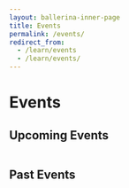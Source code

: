 ```yaml
---
layout: ballerina-inner-page
title: Events
permalink: /events/
redirect_from:
  - /learn/events
  - /learn/events/
---
```


<script src="/js/events.js"></script>
<link rel="stylesheet" href="/css/events-page.css">

<h1>Events</h1>

<!-- <h2>No upcoming events</h2> -->

<!-- ## Meetups -->

<!-- <table class="cEventTable cMeetupsList">
 <tr>
    <td class="cEventDateContainer"><span class="cEventDate">January 21, 2019 </span>6:30 PM to 8:30 PM
            <p class="cEventLocation">1061 Budapest, Paulay Ede u. 12. Budapest</p>
        </td>
        <td class="cEventDetail"><a target="_blank" href="https://www.meetup.com/Microservices-Budapest-Meetup/events/257128863/"><h4> Microservices Meetup</h4></a>
      </td>
        <td class="cEventURL"><a class="cEventRegistration" href="https://www.meetup.com/Microservices-Budapest-Meetup/events/257128863/" target="_blank">Register Now</a></td>
</tr>

</table>  -->

<!-- ## No upcoming events -->

<h2>Upcoming Events</h2>


<table class="cEventTable cConferencesList" style="width:100%;">
                  <tr class="event-expiry" style="display:none" data-expiry="May 07, 2020 12:00:00">
                    <td class="cEventDateContainer"><span class="cEventDate">May 7, 2020</span>
                      <p class="cEventLocation">Online</p>
                      </td>
                      <td class="cEventDetail"><a target="_blank" href="https://www.meetup.com/CloudDC/"><h4>Cloud DC Meetup</h4></a>
                        <h5>Cloud Native Development with Ballerina</h5>
                        <b>Jadd Jennings,</b> Hub Solutions Engineer, Oracle Cloud Solution Hub<br/>
                        <b>Dhvani Sheth,</b> Senior Solutions Engineer, Oracle
                 </td>
               <td class="cEventURL"><a class="cEventRegistration" href="https://www.meetup.com/CloudDC/events/270223699/" target="_blank">More Info</a></td> 
                  </tr>
                  <tr class="event-expiry" style="display:none" data-expiry="May 28, 2020 12:00:00">
                    <td class="cEventDateContainer"><span class="cEventDate">May 28, 2020</span>
                      <p class="cEventLocation">San Diego, California, USA</p>
                      </td>
                      <td class="cEventDetail"><a target="_blank" href="https://www.meetup.com/San-Diego-Cloud-Native-Computing-Meetup"><h4>San Diego Cloud Native Computing Meetup</h4></a>
                        <h5>Ballerina – An Open-Source, Cloud-Native Programming Language for Microservices</h5>
                        <b>Anjana Fernando,</b> Director of Developer Relations, WSO2
                 </td>
               <td class="cEventURL"><a class="cEventRegistration" href="https://www.meetup.com/San-Diego-Cloud-Native-Computing-Meetup/events/268618473/" target="_blank">More Info</a></td> 
                  </tr>
                    <tr class="event-expiry" style="display:none" data-expiry="June 24, 2020 12:00:00">
                    <td class="cEventDateContainer"><span class="cEventDate">June 22 - 24, 2020</span>
                      <p class="cEventLocation">Austin, Texas, USA</p>
                      </td>
                      <td class="cEventDetail"><a target="_blank" href="https://events.linuxfoundation.org/open-source-summit-north-america/"><h4>Open Source Summit + Embedded Linux Conference North America 2020</h4></a>
                        <h5>Code to Kubernetes: Languages of Infrastructure</h5>
                            <b>Sameera Jayasoma,</b> Senior Director, WSO2
                 </td>
               <td class="cEventURL"><a class="cEventRegistration" href="https://conferences.oreilly.com/oscon/oscon-or/public/content/about" target="_blank">More Info</a></td> 
                  </tr>
                    <tr class="event-expiry" style="display:none" data-expiry="July 16, 2020 12:00:00">
                    <td class="cEventDateContainer"><span class="cEventDate">July 13 - 16, 2020</span>
                      <p class="cEventLocation">Portland, Oregano, USA</p>
                      </td>
                      <td class="cEventDetail"><a target="_blank" href="https://conferences.oreilly.com/oscon/oscon-or"><h4>O'Reilly Open Source Software Conference</h4></a>
                      <h5>Intensely Simplify Your Microservices Development with Ballerina</h5>
                        <b>Sameera Jayasoma,</b> Senior Director, WSO2
                 </td>
               <td class="cEventURL"><a class="cEventRegistration" href="https://events.linuxfoundation.org/open-source-summit-north-america/program/schedule-at-a-glance/" target="_blank">More Info</a></td> 
                  </tr>
                  <tr class="event-expiry" style="display:none" data-expiry="May 05, 2020 12:00:00">
                    <td class="cEventDateContainer"><span class="cEventDate">September 28 - 29, 2020</span>
                      <p class="cEventLocation">Seattle, Washington, USA</p>
                      </td>
                      <td class="cEventDetail"><a target="_blank" href="https://www.developerweek.com/CloudEdition/"><h4>DeveloperWeek Seattle: Cloud Edition</h4></a>
                        <h5>Code to Kubernetes: Languages of Infrastructure</h5>
                            <b>Sameera Jayasoma,</b> Senior Director, WSO2
                 </td>
               <td class="cEventURL"><a class="cEventRegistration" href="https://qconsp.com/schedule/sp2020/tabular" target="_blank">More Info</a></td> 
                  </tr>
                  <tr class="event-expiry" style="display:none" data-expiry="December106, 2020 12:00:00">
                    <td class="cEventDateContainer"><span class="cEventDate">December 14 - 16, 2020</span>
                      <p class="cEventLocation">São Paulo, Brazil</p>
                      </td>
                      <td class="cEventDetail"><a target="_blank" href="https://qconsp.com/"><h4>QCon São Paulo</h4></a>
                        <h5></h5>
                            <b>Nuwan Bandara,</b> Senior Director - Solutions Architecture, WSO2
                 </td>
               <td class="cEventURL"><a class="cEventRegistration" href="https://qconsp.com/schedule/sp2020/tabular" target="_blank">More Info</a></td> 
                  </tr>
  
                  
</table>

<h2>Past Events</h2>


<table class="cEventTable cConferencesList" style="width:100%;">
                      <tr class="event-expiry" style="display:none" data-expiry="">
                    <td class="cEventDateContainer"><span class="cEventDate">March 26, 2020</span>
                      <p class="cEventLocation">Vilnius, Lithuania</p>
                      </td>
                      <td class="cEventDetail"><a target="_blank" href="https://devopspro.lt/"><h4>DevOps Pro Europe 2020</h4></a>
                          <h5>[Talk] Code to Cloud</h5>
                           <b>Lakmal Warusawithana,</b> Senior Director of Developer Relations, WSO2
                 </td>
               <td class="cEventURL"><a class="cEventRegistration" href="https://www.youtube.com/watch?v=5IXPMlAUqrU&list=PLqYhGsQ9iSEpaZPFQwT4AJNXvp0id4NSo&index=26&t=0s" target="_blank">View Video</a></td> 
                  </tr>
                      <tr class="event-expiry" style="display:none" data-expiry="">
                    <td class="cEventDateContainer"><span class="cEventDate">March 25, 2020</span>
                      <p class="cEventLocation">Vilnius, Lithuania</p>
                      </td>
                      <td class="cEventDetail"><a target="_blank" href="https://devopspro.lt/"><h4>DevOps Pro Europe 2020</h4></a>
                          <h5>[Talk] Ballerina: The Cloud-Native and DevOps Friendly Programming Language</h5>
                           <b>Anjana Fernando,</b> Director of Developer Relations, WSO2
                 </td>
               <td class="cEventURL"><a class="cEventRegistration" href="https://www.youtube.com/watch?v=RezJDgTaZSg&list=PLqYhGsQ9iSEpaZPFQwT4AJNXvp0id4NSo&index=12&t=0s" target="_blank">View Video</a></td> 
                  </tr>
                      <tr class="event-expiry" style="display:none" data-expiry="">
                    <td class="cEventDateContainer"><span class="cEventDate">March 24, 2020</span>
                      <p class="cEventLocation">Vilnius, Lithuania</p>
                      </td>
                      <td class="cEventDetail"><a target="_blank" href="https://devopspro.lt/"><h4>DevOps Pro Europe 2020</h4></a>
                          <h5>[Workshop] Ballerina: Cloud Native Middleware as a Programming Language</h5>
                           <b>Anjana Fernando,</b> Director of Developer Relations, WSO2
                 </td>
               <td class="cEventURL"><a class="cEventRegistration" href="https://github.com/lafernando/ballerina-cloud-native-middleware-workshop" target="_blank">View Code</a></td> 
                  </tr>
                        <tr class="event-expiry" style="display:none" data-expiry="">
                    <td class="cEventDateContainer"><span class="cEventDate">March 10, 2020</span>
                      <p class="cEventLocation">San Jose, California, USA</p>
                      </td>
                      <td class="cEventDetail"><a target="_blank" href="https://www.meetup.com/Kubernetes-for-Developers"><h4>Kubernetes for Developers Meetup</h4></a>
                          <h5>Ballerinas & Zebras in Kubernetes</h5>
                        <b>Lakmal Warusawithana,</b> Senior Director of Developer Relations, WSO2
                 </td>
               <td class="cEventURL"><a class="cEventRegistration" href="https://primetime.bluejeans.com/a2m/events/playback/dc1fb3a9-a03b-48ac-aa56-8314d0b85f79" target="_blank">View Video</a></td> 
                  </tr>
                    <tr class="event-expiry" style="display:none" data-expiry="">
                    <td class="cEventDateContainer"><span class="cEventDate">February 12 - 16, 2020</span>
                      <p class="cEventLocation">San Francisco, California, USA</p>
                      </td>
                      <td class="cEventDetail"><a target="_blank" href="https://www.developerweek.com/"><h4>DeveloperWeek 2020</h4></a>
                          <h5>Conquering Network-Distributed Applications Using the Ballerina Programming Language</h5>
                        <b>Anjana Fernando,</b> Director of Developer Relations, WSO2
                 </td>
               <td class="cEventURL"><a class="cEventRegistration" href="https://www.slideshare.net/BallerinaLang/developerweek-2020-conquering-network-distributed-applications-using-ballerina" target="_blank">View Slides</a></td> 
                  </tr>
                  <tr class="event-expiry" style="display:none" data-expiry="">
                    <td class="cEventDateContainer"><span class="cEventDate">December 12, 2019</span>
                      <p class="cEventLocation">Mountain View, California, USA</p>
                      </td>
                      <td class="cEventDetail"><a target="_blank" href="https://www.meetup.com/Silicon-Valley-Cloud-Native-and-Kubernetes-Meetup/events/265530711/"><h4>Cloud-Native and Kubernetes Meetup in Silicon Valley</h4></a>
                          <h5>An Introduction to the Ballerina Programming Language</h5>
                        <b>Anjana Fernando,</b> Director of Developer Relations - CTO Office, WSO2
                 </td>
               <td class="cEventURL"><a class="cEventRegistration" href="https://www.slideshare.net/BallerinaLang/cloudnative-and-kubernetes-meetup-in-silicon-valley-ballerina-cloud-native-programming-language" target="_blank">View Slides</a></td> 
                  </tr>
                  <tr class="event-expiry" style="display:none" data-expiry="">
                    <td class="cEventDateContainer"><span class="cEventDate">December 10 - 11, 2019</span>
                      <p class="cEventLocation">Paris, France</p>
                      </td>
                      <td class="cEventDetail"><a target="_blank" href="https://www.opensourcesummit.paris/"><h4>Paris Open Source Summit</h4></a>
                          <h5>Ballerina - A Modern Cloud-based Open Source Programming Language</h5>
                           <b>Paul Fremantle,</b> CTO and Co-founder, WSO2
                 </td>
               <td class="cEventURL"><a class="cEventRegistration" href="https://www.opensourcesummit.paris/" target="_blank">More Info</a></td> 
                  </tr>
                  <tr class="event-expiry" style="display:none" data-expiry="">
                    <td class="cEventDateContainer"><span class="cEventDate">December 5, 2019</span>
                      <p class="cEventLocation">San Jose, California, USA</p>
                      </td>
                      <td class="cEventDetail"><a target="_blank" href="https://www.meetup.com/downtown-san-jose-devops/events/265982303/"><h4>Downtown San Jose DevOps Meetup</h4></a>
                          <h5>Ballerina - A Programming Language for Cloud and DevOps</h5>
                        <b>Anjana Fernando,</b> Director of Developer Relations - CTO Office, WSO2
                 </td>
               <td class="cEventURL"><a class="cEventRegistration" href="https://www.slideshare.net/BallerinaLang/downtown-san-jose-devops-meetup-ballerina-a-programming-language-for-cloud-and-devops-221963732" target="_blank">View Slides</a></td> 
                  </tr>
                  <tr class="event-expiry" style="display:none" data-expiry="">
                    <td class="cEventDateContainer"><span class="cEventDate">November 7, 2019</span>
                      <p class="cEventLocation">London, UK</p>
                      </td>
                      <td class="cEventDetail"><a target="_blank" href="https://wso2.com/integration-summit/london-2019/"><h4>WSO2 Summit London</h4></a>
                          <h5>Ballerina — Cloud-native Middleware as a Programming Language</h5>
                        <b>Mauro Niewolski,</b> Senior Solutions Engineer, WSO2
                 </td>
               <td class="cEventURL"><a class="cEventRegistration" href="https://wso2.com/library/summit/2019/11/wso2-integration-summit-london-2019-ballerina-cloud-native-middleware-as-a-programming-language/" target="_blank">View Video</a></td> 
                  </tr>
                  <tr class="event-expiry" style="display:none" data-expiry="">
                    <td class="cEventDateContainer"><span class="cEventDate">November 5 - 7, 2019</span>
                      <p class="cEventLocation">Austin, Texas, USA</p>
                      </td>
                      <td class="cEventDetail"><a target="_blank" href="https://developerweekaustin2019.sched.com/"><h4>DeveloperWeek Austin</h4></a>
                          <h5>Microservices in Practice with Ballerina, Kubernetes and Istio</h5>
                        <b>Lakmal Warusawithana,</b> Senior Director of Developer Relations - CTO Office, WSO2
                 </td>
               <td class="cEventURL"><a class="cEventRegistration" href="https://www.slideshare.net/BallerinaLang/developerweek-austin-2019-microservices-in-practice-with-ballerina-kubernetes-and-istio" target="_blank">View Slides</a></td> 
                  </tr>
                  <tr class="event-expiry" style="display:none" data-expiry="">
                    <td class="cEventDateContainer"><span class="cEventDate">November 5, 2019</span>
                      <p class="cEventLocation">Bern, Switzerland</p>
                      </td>
                      <td class="cEventDetail"><a target="_blank" href="https://wso2.com/integration-summit/bern-2019/"><h4>WSO2 Summit Bern</h4></a>
                          <h5>Ballerina — Cloud-native Middleware as a Programming Language</h5>
                        <b>Paul Fremantle,</b> CTO and Co-founder, WSO2
                 </td>
               <td class="cEventURL"><a class="cEventRegistration" href="https://www.slideshare.net/wso2.org/wso2-integration-summit-bern-2019-ballerina-cloudnative-middleware-as-a-programming-language" target="_blank">View Slides</a></td> 
                  </tr>
                  <tr class="event-expiry" style="display:none" data-expiry="">
                    <td class="cEventDateContainer"><span class="cEventDate">November 5, 2019</span>
                      <p class="cEventLocation">Colombo, Sri Lanka</p>
                      </td>
                      <td class="cEventDetail"><a target="_blank" href="https://www.meetup.com/java-colombo/events/265738162/"><h4>Java Colombo Meetup</h4></a>
                          <h5>The better java for Java microservice developers</h5>
                        <b>Sanjiva Weerawarana,</b> Founder and CEO, WSO2
                 </td>
               <td class="cEventURL"><a class="cEventRegistration" href="https://www.youtube.com/watch?v=tZwOl01x8TU" target="_blank">View Video</a></td>
                  </tr>
                  <tr class="event-expiry" style="display:none" data-expiry="">
                    <td class="cEventDateContainer"><span class="cEventDate">October 8 - 10, 2019</span>
                      <p class="cEventLocation">San Jose, California, USA</p>
                      </td>
                      <td class="cEventDetail"><a target="_blank" href="https://apiworld.co/"><h4>API World</h4></a>
                          <h5>Efficient Microservices Deployment Pipelines</h5>
                        <b>Anjana Fernando,</b> Director of Developer Relations - CTO Office, WSO2
                 </td>
               <td class="cEventURL"><a class="cEventRegistration" href="https://files.devnetwork.cloud/APIWorld/presentations/2019/Anjana_Fernando.pdf" target="_blank">View Slides</a></td>
                  </tr>
                  <tr class="event-expiry" style="display:none" data-expiry="">
                    <td class="cEventDateContainer"><span class="cEventDate">October 8, 2019</span>
                      <p class="cEventLocation">San Francisco, California, USA</p>
                      </td>
                      <td class="cEventDetail"><a target="_blank" href="https://wso2.com/integration-summit/sanfrancisco-2019/"><h4>WSO2 Summit San Francisco</h4></a>
                          <h5>Ballerina — Cloud-native Middleware as a Programming Language</h5>
                        <b>Sameera Jayasoma,</b> Senior Director, WSO2
                 </td>
               <td class="cEventURL"><a class="cEventRegistration" href="https://wso2.com/library/summit/2019/10/wso2-integration-summit-sanfrancisco-2019-ballerina-cloud-native-middleware-as-a-programming-language/" target="_blank">View Video</a></td>
                  </tr>
                  <tr class="event-expiry" style="display:none" data-expiry="">
                    <td class="cEventDateContainer"><span class="cEventDate">September 26, 2019</span>
                      <p class="cEventLocation">Columbus, USA</p>
                      </td>
                      <td class="cEventDetail"><a target="_blank" href="https://www.meetup.com/columbus-microservices/events/264064167/"><h4>Columbus Microservices Meetup</h4></a>
                          <h5>Effective Microservices Development with Ballerina</h5>
                        <b>Anjana Fernando,</b> Director of Developer Relations - CTO Office, WSO2
                 </td>
               <td class="cEventURL"><a class="cEventRegistration" href="https://www.slideshare.net/lafernando/effective-microservices-development-with-ballerina" target="_blank">View Slides</a></td>
                  </tr>
                  <tr class="event-expiry" style="display:none" data-expiry="">
                    <td class="cEventDateContainer"><span class="cEventDate">September 26, 2019</span>
                      <p class="cEventLocation">Columbus, USA</p>
                      </td>
                      <td class="cEventDetail"><a target="_blank" href="https://www.meetup.com/columbus-microservices/events/264064167/"><h4>Columbus Microservices Meetup</h4></a>
                          <h5>Ballerina in Real-World Use-Case</h5>
                        <b>Glenn Donaldson & Jim Kittle,</b> Ohio State University
                 </td>
               <td class="cEventURL"><a class="cEventRegistration" href="https://www.slideshare.net/secret/AW4Gz2reZ0xNW" target="_blank">View Slides</a></td>
                  </tr>
                  <tr class="event-expiry" style="display:none" data-expiry="">
                    <td class="cEventDateContainer"><span class="cEventDate">September 24, 2019</span>
                      <p class="cEventLocation">New York, USA</p>
                      </td>
                      <td class="cEventDetail"><a target="_blank" href="https://wso2.com/integration-summit/newyork-2019/"><h4>WSO2 Summit New York</h4></a>
                          <h5>Ballerina - Cloud Native Middleware as a Programming Language</h5>
                        <b>Lakmal Warusawithana,</b> Senior Director of Developer Relations - CTO Office, WSO2
                 </td>
               <td class="cEventURL"><a class="cEventRegistration" href="https://www.slideshare.net/wso2.org/wso2-integration-summit-new-york-2019-ballerina-cloud-native-middleware-as-a-programming-language" target="_blank">View Slides</a></td>
                  </tr>
                  <tr class="event-expiry" style="display:none" data-expiry="">
                    <td class="cEventDateContainer"><span class="cEventDate">September 9 - 12, 2019</span>
                      <p class="cEventLocation">Las Vegas, Nevada, USA</p>
                      </td>
                      <td class="cEventDetail"><a target="_blank" href="https://apachecon.com/acna19/s/#/schedule"><h4>ApacheCon North America 2019</h4></a>
                          <h5>Ballerina - Re-inventing Middleware in a Programming Language</h5>
                        <b>Paul Fremantle,</b> CTO and Co-founder, WSO2
                 </td>
               <td class="cEventURL"><a class="cEventRegistration" href="https://www.slideshare.net/BallerinaLang/apachecon-na-2019-reinventing-middleware-in-a-programming-language" target="_blank">View Slides</a></td>
                  </tr>
                  <tr class="event-expiry" style="display:none" data-expiry="">
                    <td class="cEventDateContainer"><span class="cEventDate">September 9 - 12, 2019</span>
                      <p class="cEventLocation">Las Vegas, Nevada, USA</p>
                      </td>
                      <td class="cEventDetail"><a target="_blank" href="https://apachecon.com/acna19/s/#/schedule"><h4>ApacheCon North America 2019</h4></a>
                          <h5>Conquering Network Distributed Applications Using the Ballerina Programming Language</h5>
                        <b>Anjana Fernando,</b> Director of Developer Relations - CTO Office, WSO2
                 </td>
               <td class="cEventURL"><a class="cEventRegistration" href="https://www.slideshare.net/BallerinaLang/apachecon-na-2019-conquering-network-distributed-applications-using-the-ballerina-programming-language" target="_blank">View Slides</a></td>
                  </tr>
                  
</table>

<!--## Meetups

<table class="cEventTable cMeetupsList" style="width:100%;">
<tr data-expiry="December 12, 2019 12:00:00">
<td class="cEventDateContainer"><span class="cEventDate">December 12
 </span>
    <p class="cEventLocation">Mountain View, California
</p>
</td>
<td class="cEventDetail"><a target="_blank" href="https://www.meetup.com/Silicon-Valley-Cloud-Native-and-Kubernetes-Meetup/events/265530711/"><h4>Cloud-Native and Kubernetes Meetup in Silicon Valley</h4></a>
<h5>An Introduction to the Ballerina Programming Language </h5>
 <b>Anjana Fernando,</b>  Director of Developer Relations - CTO Office, WSO2

</td>
<td class="cEventURL"><a class="cEventRegistration" href="https://www.meetup.com/Silicon-Valley-Cloud-Native-and-Kubernetes-Meetup/events/265530711/" target="_blank">Register Now</a></td>
</tr>
</table> -->

<style>
.navbar-nav > li.cActive > a {
  color: rgb(87, 89, 93) !important;
}

.navbar-nav > li#Eventsli a  {
  color: #20b6b0 !important;
}

.nav > li.cVersionItem {
    display: none !important;
}
</style>
